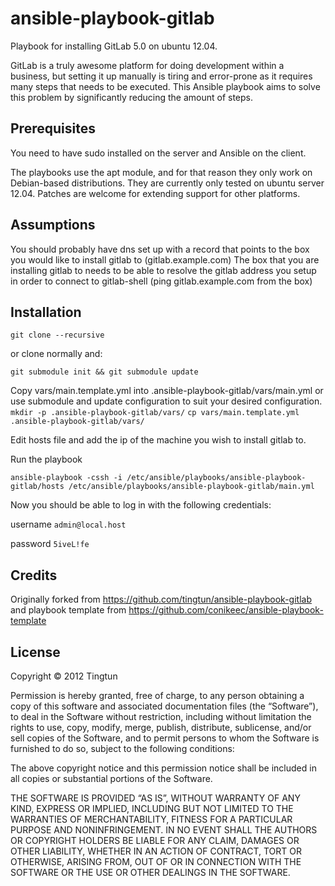 # ansible-playbook-gitlab

Playbook for installing GitLab 5.0 on ubuntu 12.04.

GitLab is a truly awesome platform for doing development within a business, but setting it up manually is tiring and error-prone as it requires many steps that needs to be executed. This Ansible playbook aims to solve this problem by significantly reducing the amount of steps.

## Prerequisites
You need to have sudo installed on the server and Ansible on the client. 

The playbooks use the apt module, and for that reason they only work on Debian-based distributions. They are currently only tested on ubuntu server 12.04. Patches are welcome for extending support for other platforms. 

## Assumptions
You should probably have dns set up with a record that points to the box you would like to install gitlab to (gitlab.example.com) 
The box that you are installing gitlab to needs to be able to resolve the gitlab address you setup in order to connect to gitlab-shell (ping gitlab.example.com from the box)

## Installation

`git clone --recursive` 

or clone normally and:

`git submodule init && git submodule update`

Copy vars/main.template.yml into .ansible-playbook-gitlab/vars/main.yml or use submodule and update configuration to suit your desired configuration.
`mkdir -p .ansible-playbook-gitlab/vars/`
`cp vars/main.template.yml .ansible-playbook-gitlab/vars/`

Edit hosts file and add the ip of the machine you wish to install gitlab to.

Run the playbook 

`ansible-playbook -cssh -i /etc/ansible/playbooks/ansible-playbook-gitlab/hosts /etc/ansible/playbooks/ansible-playbook-gitlab/main.yml`

Now you should be able to log in with the following credentials:

username `admin@local.host`

password `5iveL!fe` 

## Credits
Originally forked from https://github.com/tingtun/ansible-playbook-gitlab and playbook template from https://github.com/conikeec/ansible-playbook-template

## License
Copyright © 2012 Tingtun

Permission is hereby granted, free of charge, to any person obtaining a copy of this software and associated documentation files (the “Software”), to deal in the Software without restriction, including without limitation the rights to use, copy, modify, merge, publish, distribute, sublicense, and/or sell copies of the Software, and to permit persons to whom the Software is furnished to do so, subject to the following conditions:

The above copyright notice and this permission notice shall be included in all copies or substantial portions of the Software.

THE SOFTWARE IS PROVIDED “AS IS”, WITHOUT WARRANTY OF ANY KIND, EXPRESS OR IMPLIED, INCLUDING BUT NOT LIMITED TO THE WARRANTIES OF MERCHANTABILITY, FITNESS FOR A PARTICULAR PURPOSE AND NONINFRINGEMENT. IN NO EVENT SHALL THE AUTHORS OR COPYRIGHT HOLDERS BE LIABLE FOR ANY CLAIM, DAMAGES OR OTHER LIABILITY, WHETHER IN AN ACTION OF CONTRACT, TORT OR OTHERWISE, ARISING FROM, OUT OF OR IN CONNECTION WITH THE SOFTWARE OR THE USE OR OTHER DEALINGS IN THE SOFTWARE.

